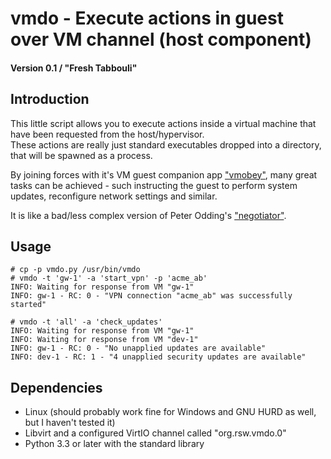 # vmdo - Execute actions in guest over VM channel (host component) 
#### Version 0.1 / "Fresh Tabbouli"

## Introduction
This little script allows you to execute actions inside a virtual machine that have been requested from the host/hypervisor.  
These actions are really just standard executables dropped into a directory, that will be spawned as a process.  

By joining forces with it's VM guest companion app ["vmobey"](https://github.com/doctor-love/vmobey), many great tasks can be achieved - such instructing the guest to perform system updates, reconfigure network settings and similar.  

It is like a bad/less complex version of Peter Odding's ["negotiator"](https://github.com/xolox/python-negotiator).  


## Usage
```
# cp -p vmdo.py /usr/bin/vmdo
# vmdo -t 'gw-1' -a 'start_vpn' -p 'acme_ab'
INFO: Waiting for response from VM "gw-1"
INFO: gw-1 - RC: 0 - "VPN connection "acme_ab" was successfully started"

# vmdo -t 'all' -a 'check_updates'
INFO: Waiting for response from VM "gw-1"
INFO: Waiting for response from VM "dev-1"
INFO: gw-1 - RC: 0 - "No unapplied updates are available"
INFO: dev-1 - RC: 1 - "4 unapplied security updates are available"

```

## Dependencies
- Linux (should probably work fine for Windows and GNU HURD as well, but I haven't tested it)
- Libvirt and a configured VirtIO channel called "org.rsw.vmdo.0"
- Python 3.3 or later with the standard library
